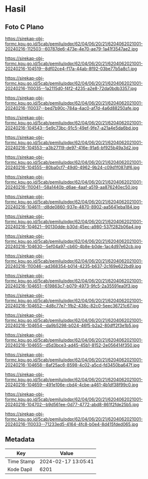 # Hasil

## Foto C Plano

https://sirekap-obj-formc.kpu.go.id/5cab/pemilu/pdpr/62/04/06/20/21/6204062021001-20240216-112503--60787de6-473e-4e70-ae79-1a41f3547ae2.jpg

https://sirekap-obj-formc.kpu.go.id/5cab/pemilu/pdpr/62/04/06/20/21/6204062021001-20240216-104519--8df02ce4-f17a-44ab-8f92-03be77b5a8c1.jpg

https://sirekap-obj-formc.kpu.go.id/5cab/pemilu/pdpr/62/04/06/20/21/6204062021001-20240216-110035--1a2115d0-f4f2-4235-a2e8-72da0bdb3357.jpg

https://sirekap-obj-formc.kpu.go.id/5cab/pemilu/pdpr/62/04/06/20/21/6204062021001-20240216-110037--bed7b90c-784a-4ac0-af7d-4a6d88250afe.jpg

https://sirekap-obj-formc.kpu.go.id/5cab/pemilu/pdpr/62/04/06/20/21/6204062021001-20240216-104543--5e9c73bc-91c5-49ef-9fe7-a21a4e5da6bd.jpg

https://sirekap-obj-formc.kpu.go.id/5cab/pemilu/pdpr/62/04/06/20/21/6204062021001-20240216-104553--a3b27119-de97-416e-91a6-bf925b49a3d2.jpg

https://sirekap-obj-formc.kpu.go.id/5cab/pemilu/pdpr/62/04/06/20/21/6204062021001-20240216-104555--80ba0cf7-49d0-4962-9b24-c09d1f087df6.jpg

https://sirekap-obj-formc.kpu.go.id/5cab/pemilu/pdpr/62/04/06/20/21/6204062021001-20240216-110041--58a1440b-d6ae-4aaf-a519-aa876240ec50.jpg

https://sirekap-obj-formc.kpu.go.id/5cab/pemilu/pdpr/62/04/06/20/21/6204062021001-20240216-104611--d8de0860-937e-4870-8902-aa5641eba184.jpg

https://sirekap-obj-formc.kpu.go.id/5cab/pemilu/pdpr/62/04/06/20/21/6204062021001-20240216-104621--90130dde-b30d-45ec-a980-537f282b06a4.jpg

https://sirekap-obj-formc.kpu.go.id/5cab/pemilu/pdpr/62/04/06/20/21/6204062021001-20240216-104630--5ef04a97-cb60-4b8e-b0de-1ac4d97e62cb.jpg

https://sirekap-obj-formc.kpu.go.id/5cab/pemilu/pdpr/62/04/06/20/21/6204062021001-20240216-110046--ad368354-b014-4235-b637-2c169e622bd9.jpg

https://sirekap-obj-formc.kpu.go.id/5cab/pemilu/pdpr/62/04/06/20/21/6204062021001-20240216-104651--619863c7-b079-4973-9fc5-2a35591ea0f3.jpg

https://sirekap-obj-formc.kpu.go.id/5cab/pemilu/pdpr/62/04/06/20/21/6204062021001-20240216-104652--4d8c77e7-1fb2-438c-82c0-5eec36721c67.jpg

https://sirekap-obj-formc.kpu.go.id/5cab/pemilu/pdpr/62/04/06/20/21/6204062021001-20240216-104654--da9b5298-b024-46f5-b2a2-80dff2f3e1b5.jpg

https://sirekap-obj-formc.kpu.go.id/5cab/pemilu/pdpr/62/04/06/20/21/6204062021001-20240216-104655--d5d3bce3-ad45-45b1-8152-2e056414f350.jpg

https://sirekap-obj-formc.kpu.go.id/5cab/pemilu/pdpr/62/04/06/20/21/6204062021001-20240216-104658--8af25ac6-8598-4c02-a5cd-fd3450ba647f.jpg

https://sirekap-obj-formc.kpu.go.id/5cab/pemilu/pdpr/62/04/06/20/21/6204062021001-20240216-104659--491e106e-cbd4-4cbe-a461-4b1df38f99c0.jpg

https://sirekap-obj-formc.kpu.go.id/5cab/pemilu/pdpr/62/04/06/20/21/6204062021001-20240216-104702--b9d561ee-0d77-4772-abd8-861f2fde25b5.jpg

https://sirekap-obj-formc.kpu.go.id/5cab/pemilu/pdpr/62/04/06/20/21/6204062021001-20240216-110033--71233ed5-4164-4fc8-b0e4-8d415fded065.jpg


## Metadata

| Key        | Value               |
| ---------- | ------------------- |
| Time Stamp | 2024-02-17 13:05:41 |
| Kode Dapil | 6201                |



